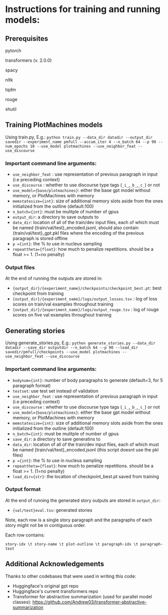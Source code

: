 # Instructions for training and running models:
## Prerequisites

pytorch

transformers (v. 2.0.0)

spacy

nltk

tqdm

rouge

shutil


## Training PlotMachines models
Using train.py, 
E.g.:
```python train.py --data_dir datadir --output_dir savedir --experiment_name pmfull --accum_iter 4 --n_batch 64 --p 90 --num_epochs 10 --use_model plotmachines --use_neighbor_feat --use_discourse```


### Important command line arguments:
  - ```use_neighbor_feat``` : use representation of previous paragraph in input (i.e preceding context)
  - ```use_discourse``` : whether to use discourse type tags (`_i_`,`_b_`,`_c_`) or not
  - ```use_model={base/plotmachines}```: either the base gpt model without memory, or PlotMachines with memory
  - ```memstatesize={int}```: size of additional memory slots aside from the ones initialized from the outline (default:100)
  - ```n_batch={int}```: must be mulitple of number of gpus
  - ```output_dir```: a directory to save outputs to
  - ```data_dir```: location of all of the train/dev input files, each of which must be named {train/val/test}\_encoded.jsonl, should also contain {train/val/test}\_gpt.pkl files where the encoding of the previous paragraph is stored offline
  - ```p ={int}```: the % to use in nucleus sampling
  - ```repeattheta={float}```: how much to penalize repetitions. should be a float >= 1. (1=no penalty)

### Output files
At the end of running the outputs are stored in:
  - `{output_dir}/{experiment_name}/checkpoints/checkpoint_best.pt`: best checkpoint from training
  - `{output_dir}/{experiment_name}/logs/output_losses.tsv` : log of loss scores on train/val examples throughout training
  - `{output_dir}/{experiment_name}/logs/output_rouge.tsv` : log of rouge scores on five val examples throughout training


## Generating stories
Using generate_stories.py, 
E.g.:
```python generate_stories.py --data_dir datadir --save_dir outputdir --n_batch 64 --p 90 --load_dir savedir/pmfull/checkpoints --use_model plotmachines --use_neighbor_feat --use_discourse```

### Important command line arguments:
  - ```bodynum={int}```: number of body paragraphs to generate (default=3, for 5 paragraph format)
  - ```testset```: use test set instead of validation
  - ```use_neighbor_feat``` : use representation of previous paragraph in input (i.e preceding context)
  - ```use_discourse``` : whether to use discourse type tags (`_i_`,`_b_`,`_c_`) or not
  - ```use_model={base/plotmachines}```: either the base gpt model without memory, or PlotMachines with memory
  - ```memstatesize={int}```: size of additional memory slots aside from the ones initialized from the outline (default:100)
  - ```n_batch={int}```: must be mulitple of number of gpus
  - ```save_dir```: a directory to save generatins to
  - ```data_dir```: location of all of the train/dev input files, each of which must be named {train/val/test}\_encoded.jsonl (this script doesnt use the pkl files)
  - ```p ={int}```: the % to use in nucleus sampling
  - ```repeattheta={float}```: how much to penalize repetitions. should be a float >= 1. (1=no penalty)
  - ```load_dir={str}```: the location of checkpoint_best.pt saved from training

### Output format
At the end of running the generated story outputs are stored in `output_dir`:
  - `{val/test}eval.tsv`: generated stories
  
Note, each row is a single story paragraph and the paragraphs of each story might not be in contiguous order.

Each row contains:

```story-idx \t story-name \t plot-outline \t paragraph-idx \t paragraph-text```



## Additional Acknowledgements
Thanks to other codebases that were used in writing this code:
  - Huggingface's original gpt repo
  - Huggingface's current transformers repo
  - Transformer for abstractive summarization (used for parallel model classes): https://github.com/Andrew03/transformer-abstractive-summarization
